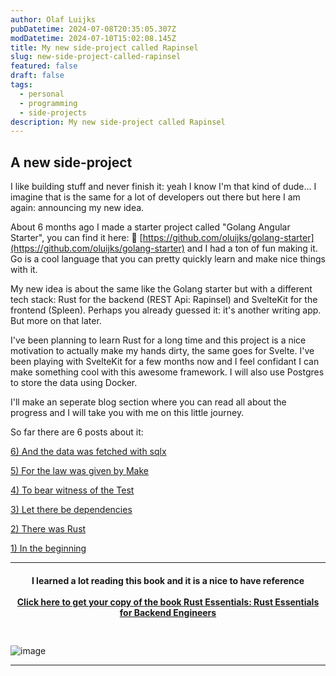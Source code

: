 ```yaml
---
author: Olaf Luijks
pubDatetime: 2024-07-08T20:35:05.307Z
modDatetime: 2024-07-10T15:02:08.145Z
title: My new side-project called Rapinsel
slug: new-side-project-called-rapinsel
featured: false
draft: false
tags:
  - personal
  - programming
  - side-projects
description: My new side-project called Rapinsel
---
```


## A new side-project

I like building stuff and never finish it: yeah I know I'm that kind of dude... I imagine that is the same for a lot of developers out there but here I am again: announcing my new idea.

About 6 months ago I made a starter project called "Golang Angular Starter", you can find it here: 🔗 [https://github.com/oluijks/golang-starter](https://github.com/oluijks/golang-starter) and I had a ton of fun making it. Go is a cool language that you can pretty quickly learn and make nice things with it.

My new idea is about the same like the Golang starter but with a different tech stack: Rust for the backend (REST Api: Rapinsel) and SvelteKit for the frontend (Spleen). Perhaps you already guessed it: it's another writing app. But more on that later.

I've been planning to learn Rust for a long time and this project is a nice motivation to actually make my hands dirty, the same goes for Svelte. I've been playing with SvelteKit for a few months now and I feel confidant I can make something cool with this awesome framework. I will also use Postgres to store the data using Docker.

I'll make an seperate blog section where you can read all about the progress and I will take you with me on this little journey.

So far there are 6 posts about it:

[6) And the data was fetched with sqlx](/posts/sprs-part6-and-the-data-was-fetched-with-sqlx/)

[5) For the law was given by Make](/posts/sprs-part5-and-the-word-was-given-by-automation/)

[4) To bear witness of the Test](/posts/sprs-part4-and-the-test-shineth-in-darkness/)

[3) Let there be dependencies](/posts/sprs-part3-let-there-be-dependencies/)

[2) There was Rust](/posts/sprs-part2-there-was-rust/)

[1) In the beginning](/posts/sprs-part1-in-the-beginning/)

---

<h4 style="text-align: center; padding-bottom: 26px;">
I learned a lot reading this book and it is a nice to have reference<br /><br />
  <a 
    href="https://amzn.to/4kiPb97" target="_blank">Click here to get your copy of the book Rust Essentials: Rust Essentials for Backend Engineers
  </a>
</h4>

![image](@/assets/images/rust-book.jpg)

---
